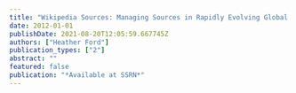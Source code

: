 ```yaml
---
title: "Wikipedia Sources: Managing Sources in Rapidly Evolving Global News Articles on the English Wikipedia"
date: 2012-01-01
publishDate: 2021-08-20T12:05:59.667745Z
authors: ["Heather Ford"]
publication_types: ["2"]
abstract: ""
featured: false
publication: "*Available at SSRN*"
---
```



